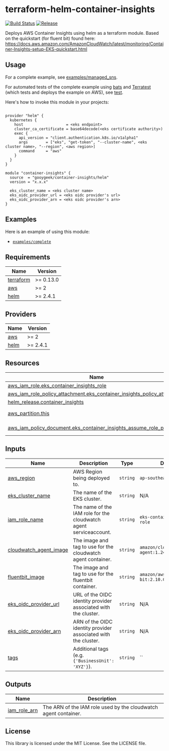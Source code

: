 # terraform-helm-container-insights

<!-- markdownlint-disable -->

[![Build Status](https://github.com/gooygeek/terraform-helm-container-insights/actions/workflows/terraform.yml/badge.svg)](https://github.com/gooygeek/terraform-helm-container-insights/actions/workflows/terraform.yml)
[![Release](https://github.com/gooygeek/terraform-helm-container-insights/actions/workflows/release.yml/badge.svg)](https://github.com/gooygeek/terraform-helm-container-insights/actions/workflows/release.yml)

<!-- markdownlint-restore -->

Deploys AWS Container Insights using helm as a terraform module.
Based on the quickstart (for fluent bit) found here:
https://docs.aws.amazon.com/AmazonCloudWatch/latest/monitoring/Container-Insights-setup-EKS-quickstart.html

## Usage

For a complete example, see [examples/managed_sns](examples/managed_sns).

For automated tests of the complete example using [bats](https://github.com/bats-core/bats-core) and [Terratest](https://github.com/gruntwork-io/terratest) (which tests and deploys the example on AWS), see [test](test).

Here's how to invoke this module in your projects:

```hcl

provider "helm" {
  kubernetes {
    host                   = <eks endpoint>
    cluster_ca_certificate = base64decode(<eks certificate authority>)
    exec {
      api_version = "client.authentication.k8s.io/v1alpha1"
      args        = ["eks", "get-token", "--cluster-name", <eks cluster name>, "--region", <aws region>]
      command     = "aws"
    }
  }
}

module "container-insights" {
  source  = "gooygeek/container-insights/helm"
  version = "x.x.x"

  eks_cluster_name = <eks cluster name>
  eks_oidc_provider_url = <eks oidc provider's url>
  eks_oidc_provider_arn = <eks oidc provider's arn>
}
```

## Examples

Here is an example of using this module:

- [`examples/complete`](https://github.com/gooygeek/terraform-helm-container-insights/tree/master/examples/complete/)

## Requirements

| Name                                                                     | Version   |
| ------------------------------------------------------------------------ | --------- |
| <a name="requirement_terraform"></a> [terraform](#requirement_terraform) | >= 0.13.0 |
| <a name="requirement_aws"></a> [aws](#requirement_aws)                   | >= 2      |
| <a name="requirement_helm"></a> [helm](#requirement_helm)                | >= 2.4.1  |

## Providers

| Name                                                | Version  |
| --------------------------------------------------- | -------- |
| <a name="provider_aws"></a> [aws](#provider_aws)    | >= 2     |
| <a name="provider_helm"></a> [helm](#provider_helm) | >= 2.4.1 |

## Resources

| Name                                                                                                                                                                                  | Type        |
| ------------------------------------------------------------------------------------------------------------------------------------------------------------------------------------- | ----------- |
| [aws_iam_role.eks_container_insights_role](https://registry.terraform.io/providers/hashicorp/aws/latest/docs/resources/iam_role)                                                      | resource    |
| [aws_iam_role_policy_attachment.eks_container_insights_policy_attachment](https://registry.terraform.io/providers/hashicorp/aws/latest/docs/resources/aws_iam_role_policy_attachment) | resource    |
| [helm_release.container_insights](https://registry.terraform.io/providers/hashicorp/helm/latest/docs/resources/release)                                                               | resource    |
| [aws_partition.this](https://registry.terraform.io/providers/hashicorp/aws/latest/docs/data-sources/partition)                                                                        | data source |
| [aws_iam_policy_document.eks_container_insights_assume_role_policy](https://registry.terraform.io/providers/hashicorp/aws/latest/docs/data-sources/aws_iam_policy_document)           | data source |

## Inputs

| Name                                                                                                | Description                                                       | Type     | Default                                     | Required |
| --------------------------------------------------------------------------------------------------- | ----------------------------------------------------------------- | -------- | ------------------------------------------- | :------: |
| <a name="input_aws_region"></a> [aws_region](#input_aws_region)                                     | AWS Region being deployed to.                                     | `string` | `ap-southeast-2`                            |    no    |
| <a name="input_eks_cluster_name"></a> [eks_cluster_name](#input_eks_cluster_name)                   | The name of the EKS cluster.                                      | `string` | N/A                                         |   yes    |
| <a name="input_iam_role_name"></a> [iam_role_name](#input_iam_role_name)                            | The name of the IAM role for the cloudwatch agent serviceaccount. | `string` | `eks-container-insights-role`               |    no    |
| <a name="input_cloudwatch_agent_image"></a> [cloudwatch_agent_image](#input_cloudwatch_agent_image) | The image and tag to use for the cloudwatch agent container.      | `string` | `amazon/cloudwatch-agent:1.247348.0b251302` |    no    |
| <a name="input_fluentbit_image"></a> [fluentbit_image](#input_fluentbit_image)                      | The image and tag to use for the fluentbit container.             | `string` | `amazon/aws-for-fluent-bit:2.10.0`          |    no    |
| <a name="input_eks_oidc_provider_url"></a> [eks_oidc_provider_url](#input_eks_oidc_provider_url)    | URL of the OIDC identity provider associated with the cluster.    | `string` | N/A                                         |   yes    |
| <a name="input_eks_oidc_provider_arn"></a> [eks_oidc_provider_arn](#input_eks_oidc_provider_arn)    | ARN of the OIDC identity provider associated with the cluster.    | `string` | N/A                                         |   yes    |
| <a name="input_tags"></a> [tags](#input_tags)                                                       | Additional tags (e.g. `{'BusinessUnit': 'XYZ'}`).                 | `string` | `` | no                                     |

## Outputs

| Name                                                                    | Description                                                     |
| ----------------------------------------------------------------------- | --------------------------------------------------------------- |
| <a name="output_iam_role_arn"></a> [iam_role_arn](#output_iam_role_arn) | The ARN of the IAM role used by the cloudwatch agent container. |

## License

This library is licensed under the MIT License. See the LICENSE file.
